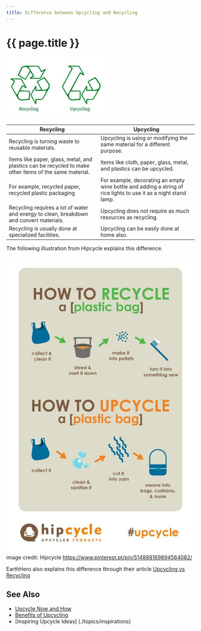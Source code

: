```yaml
---
title: Difference between Upcycling and Recycling
---
```


# {{ page.title }}

![Recycle and Upcycle](./images/both-logos.jpg)

| Recycling | Upcycling |
|---------|---------|
| Recycling is turning waste to reusable materials. | Upcycling is using or modifying the same material for a different purpose. |
| Items like paper, glass, metal, and plastics can be recycled to make other items of the same material. | Items like cloth, paper, glass, metal, and plastics can be upcycled.
| For example, recycled paper, recycled plastic packaging | For example, decorating an empty wine bottle and adding a string of rice lights to use it as a night stand lamp. |
| Recycling requires a lot of water and energy to clean, breakdown and convert materials. | Upcycling does not require as much resources as recycling. |
| Recycling is usually done at specialized facilities. | Upcycling can be easily done at home also. |

The following illustration from Hipcycle explains this difference.

![Upcycle vs Recycle](./images/difference.jpg)
image credit: Hipcycle https://www.pinterest.pt/pin/514888169894564082/

EarthHero also explains this difference through their article [Upcycling vs Recycling](https://earthhero.com/upcycling-vs-recycling)

## See Also

 - [Upcycle Now and How](./topics/index)
 - [Benefits of Upcycling](./topics/benefits)
 - [Inspiring Upcycle Ideas] (./topics/inspirations)